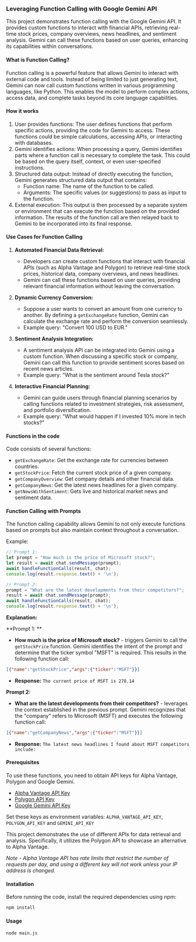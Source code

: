 ### Leveraging Function Calling with Google Gemini API

This project demonstrates function calling with the Google Gemini API. It provides custom functions to interact with financial APIs, retrieving real-time stock prices, company overviews, news headlines, and sentiment analysis. Gemini can call these functions based on user queries, enhancing its capabilities within conversations.

#### What is Function Calling?

Function calling is a powerful feature that allows Gemini to interact with external code and tools. Instead of being limited to just generating text, Gemini can now call custom functions written in various programming languages, like Python. This enables the model to perform complex actions, access data, and complete tasks beyond its core language capabilities.

#### How it works

1. User provides functions: The user defines functions that perform specific actions, providing the code for Gemini to access. These functions could be simple calculations, accessing APIs, or interacting with databases.
2. Gemini identifies actions: When processing a query, Gemini identifies parts where a function call is necessary to complete the task. This could be based on the query itself, context, or even user-specified instructions.
3. Structured data output: Instead of directly executing the function, Gemini generates structured data output that contains:
   - Function name: The name of the function to be called.
   - Arguments: The specific values (or suggestions) to pass as input to the function.
4. External execution: This output is then processed by a separate system or environment that can execute the function based on the provided information. The results of the function call are then relayed back to Gemini to be incorporated into its final response.

#### Use Cases for Function Calling

1. **Automated Financial Data Retrieval:**
   - Developers can create custom functions that interact with financial APIs (such as Alpha Vantage and Polygon) to retrieve real-time stock prices, historical data, company overviews, and news headlines.
   - Gemini can call these functions based on user queries, providing relevant financial information without leaving the conversation.

2. **Dynamic Currency Conversion:**
   - Suppose a user wants to convert an amount from one currency to another. By defining a `getExchangeRate` function, Gemini can calculate the exchange rate and perform the conversion seamlessly.
   - Example query: "Convert 100 USD to EUR."

3. **Sentiment Analysis Integration:**
   - A sentiment analysis API can be integrated into Gemini using a custom function. When discussing a specific stock or company, Gemini can call this function to provide sentiment scores based on recent news articles.
   - Example query: "What is the sentiment around Tesla stock?"

4. **Interactive Financial Planning:**
   - Gemini can guide users through financial planning scenarios by calling functions related to investment strategies, risk assessment, and portfolio diversification.
   - Example query: "What would happen if I invested 10% more in tech stocks?"

#### Functions in the code

Code consists of several functions:

- `getExchangeRate`: Get the exchange rate for currencies between countries.
- `getStockPrice`: Fetch the current stock price of a given company.
- `getCompanyOverview`: Get company details and other financial data.
- `getCompanyNews`: Get the latest news headlines for a given company.
- `getNewsWithSentiment`: Gets live and historical market news and sentiment data.

#### Function Calling with Prompts

The function calling capability allows Gemini to not only execute functions based on prompts but also maintain context throughout a conversation.

Example:

```javascript
// Prompt 1:
let prompt = "How much is the price of Microsoft stock?";
let result = await chat.sendMessage(prompt);
await handleFunctionCalls(result, chat);
console.log(result.response.text() + '\n');

// Prompt 2:
prompt = "What are the latest developments from their competitors?";
result = await chat.sendMessage(prompt);
await handleFunctionCalls(result, chat);
console.log(result.response.text() + '\n');
```
**Explanation:**

**Prompt 1: **
* **How much is the price of Microsoft stock?** - triggers Gemini to call the `getStockPrice` function.  Gemini identifies the intent of the prompt and determine that the ticker symbol "MSFT" is required.  This results in the following function call:

```json
[{"name":"getStockPrice","args":{"ticker":"MSFT"}}]
```
* **Response:** `The current price of MSFT is 278.14`

**Prompt 2:**
* **What are the latest developments from their competitors?** - leverages the context established in the previous prompt.  Gemini recognizes that the "company" refers to Microsoft (MSFT) and executes the following function call:

```json
[{"name":"getCompanyNews","args":{"ticker":"MSFT"}}]
```

* **Response:** `The latest news headlines I found about MSFT competitors include:`

#### Prerequisites

To use these functions, you need to obtain API keys for Alpha Vantage, Polygon and Google Gemini.

- [Alpha Vantage API Key](https://www.alphavantage.co/support/#api-key)
- [Polygon API Key](https://polygon.io/dashboard/api-keys)
- [Google Gemini API Key](https://aistudio.google.com/app/apikey)

Set these keys as environment variables: `ALPHA_VANTAGE_API_KEY`, `POLYGON_API_KEY` and `GEMINI_API_KEY`

This project demonstrates the use of different APIs for data retrieval and analysis. Specifically, it utilizes the Polygon API to showcase an alternative to Alpha Vantage.

_Note - Alpha Vantage API has rate limits that restrict the number of requests per day, and using a different key will not work unless your IP address is changed._

#### Installation

Before running the code, install the required dependencies using npm:

```bash
npm install
```
#### Usage
```bash
node main.js
```

